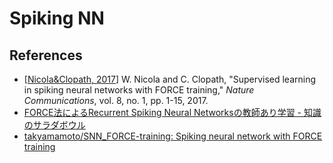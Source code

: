 # Spiking NN

## References
- [[Nicola&Clopath, 2017](https://www.nature.com/articles/s41467-017-01827-3)] W. Nicola and C. Clopath, "Supervised learning in spiking neural networks with FORCE training," _Nature Communications_, vol. 8, no. 1, pp. 1-15, 2017.
- [FORCE法によるRecurrent Spiking Neural Networksの教師あり学習 - 知識のサラダボウル](https://omedstu.jimdo.com/2019/07/05/force%E6%B3%95%E3%81%AB%E3%82%88%E3%82%8Brecurrent-spiking-neural-networks%E3%81%AE%E6%95%99%E5%B8%AB%E3%81%82%E3%82%8A%E5%AD%A6%E7%BF%92/)
- [takyamamoto/SNN_FORCE-training: Spiking neural network with FORCE training](https://github.com/takyamamoto/SNN_FORCE-training)

